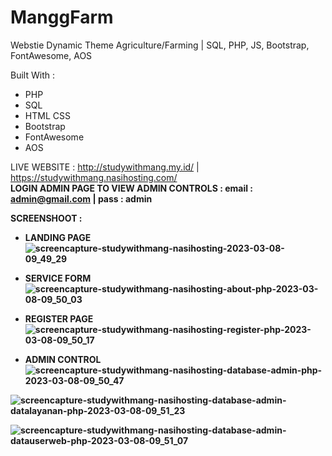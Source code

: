# ManggFarm
Webstie Dynamic Theme Agriculture/Farming | SQL, PHP, JS, Bootstrap, FontAwesome, AOS

Built With :
- PHP
- SQL
- HTML CSS
- Bootstrap
- FontAwesome
- AOS

LIVE WEBSITE : http://studywithmang.my.id/ | https://studywithmang.nasihosting.com/ <br>
<b>LOGIN ADMIN PAGE TO VIEW ADMIN CONTROLS<b> : email : admin@gmail.com | pass : admin

SCREENSHOOT : 

- LANDING PAGE
![screencapture-studywithmang-nasihosting-2023-03-08-09_49_29](https://user-images.githubusercontent.com/92500812/223607913-fc9d884e-9e6b-409e-bd8c-e41bfe4ca2cc.png)

- SERVICE FORM
![screencapture-studywithmang-nasihosting-about-php-2023-03-08-09_50_03](https://user-images.githubusercontent.com/92500812/223608069-9b36e53c-2b48-4e11-b388-7e70b1d9768f.png)

- REGISTER PAGE
![screencapture-studywithmang-nasihosting-register-php-2023-03-08-09_50_17](https://user-images.githubusercontent.com/92500812/223608115-8f0c8a97-437a-48fb-bfd3-61fc71e089ef.png)

- ADMIN CONTROL
![screencapture-studywithmang-nasihosting-database-admin-php-2023-03-08-09_50_47](https://user-images.githubusercontent.com/92500812/223608155-c336741e-1054-4c9b-aa66-706699606405.png)

![screencapture-studywithmang-nasihosting-database-admin-datalayanan-php-2023-03-08-09_51_23](https://user-images.githubusercontent.com/92500812/223608184-36002006-3f66-4df4-b680-e7c9dbb5d6e0.png)

![screencapture-studywithmang-nasihosting-database-admin-datauserweb-php-2023-03-08-09_51_07](https://user-images.githubusercontent.com/92500812/223608196-a817336e-d165-4c56-bc13-a9bfc88a6f10.png)
